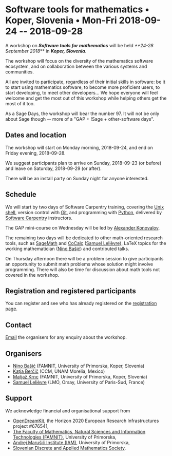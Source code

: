 

# Software tools for mathematics • Koper, Slovenia • Mon-Fri 2018-09-24 -- 2018-09-28

A workshop on _**Software tools for mathematics**_ will be held _**24-28 September 2018_** in _**Koper, Slovenia**_. 

The workshop will focus on the diversity of the mathematics software ecosystem, and on collaboration between the various systems and communities. 

All are invited to participate, regardless of their initial skills in software: be it to start using mathematics software, to become more proficient users, to start developing, to meet other developers... We hope everyone will feel welcome and get the most out of this workshop while helping others get the most of it too. 

As a Sage Days, the workshop will bear the number 97. It will not be only about Sage though -- more of a "GAP + !Sage + other-software days". 


## Dates and location

The workshop will start on Monday morning, 2018-09-24, and end on Friday evening, 2018-09-28. 

We suggest participants plan to arrive on Sunday, 2018-09-23 (or before) and leave on Saturday, 2018-09-29 (or after).   

There will be an install party on Sunday night for anyone interested. 


## Schedule

We will start by two days of Software Carpentry training, covering the <a class="http" href="http://swcarpentry.github.io/shell-novice/">Unix shell</a>, version control with <a class="http" href="http://swcarpentry.github.io/git-novice/">Git</a>, and programming with <a class="http" href="http://swcarpentry.github.io/python-novice-inflammation/">Python</a>, delivered by <a class="https" href="https://software-carpentry.org/">Software Carpentry</a> instructors. 

The GAP mini-course on Wednesday will be led by <a class="https" href="https://alex-konovalov.github.io/year-archive/">Alexander Konovalov</a>. 

The remaining two days will be dedicated to other math-oriented research tools, such as <a href="/SageMath">SageMath</a> and <a href="/CoCalc">CoCalc</a> (<a href="/slelievre">Samuel Lelièvre</a>), LaTeX topics for the working mathematician (<a class="http" href="http://osebje.famnit.upr.si/~nino.basic/">Nino Bašić</a>) and contributed talks. 

On Thursday afternoon there will be a problem session to give participants an opportunity to submit math problems whose solution might involve programming. There will also be time for discussion about math tools not covered in the workshop. 


## Registration and registered participants

You can register and see who has already registered on the <a class="https" href="https://conferences.famnit.upr.si/indico/event/11/">registration page</a>. 


## Contact

<a class="mailto" href="mailto:sage-days-97-org@listes.math.cnrs.fr">Email</a> the organisers for any enquiry about the workshop. 


## Organisers

   * <a class="http" href="http://osebje.famnit.upr.si/~nino.basic/">Nino Bašić</a> (FAMNIT, University of Primorska, Koper, Slovenia) 
   * <a class="http" href="http://katja.not.si/">Katja Berčič</a> (CCM, UNAM Morelia, Mexico) 
   * <a class="http" href="http://osebje.famnit.upr.si/~matjaz.krnc/">Matjaž Krnc</a> (FAMNIT, University of Primorska, Koper, Slovenia) 
   * <a href="/slelievre">Samuel Lelièvre</a> (LMO, Orsay, University of Paris-Sud, France) 

## Support

We acknowledge financial and organisational support from 

   * <a class="http" href="http://opendreamkit.org/">OpenDreamKit</a>, the Horizon 2020 European Research Infrastructures project #676541, 
   * <a class="http" href="http://www.famnit.upr.si/">The Faculty of Mathematics, Natural Sciences and Information Technologies (FAMNIT)</a>, University of Primorska, 
   * <a class="http" href="http://www.iam.upr.si/en/">Andrej Marušič Institute (IAM)</a>, University of Primorska, 
   * <a class="http" href="http://sdams.si/en">Slovenian Discrete and Applied Mathematics Society</a>. 